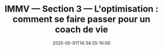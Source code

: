 ---
title: "IMMV — Section 3 — L'optimisation : comment se faire passer pour un coach de vie"
#description: <descriptive text here>
date: 2025-05-01T14:34:25-10:00
draft: false
weight: 3
---